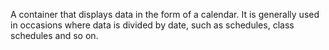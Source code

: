 A container that displays data in the form of a calendar. It is generally used in occasions where data is divided by date, such as schedules, class schedules and so on.
